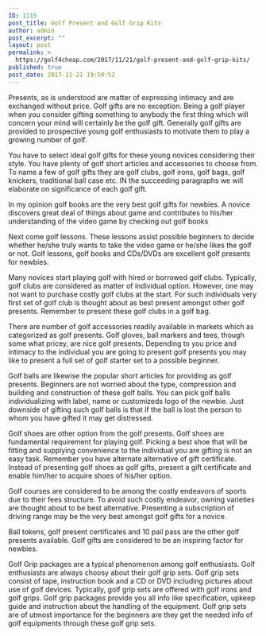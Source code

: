 ```yaml
---
ID: 1115
post_title: Golf Present and Golf Grip Kits
author: admin
post_excerpt: ""
layout: post
permalink: >
  https://golf4cheap.com/2017/11/21/golf-present-and-golf-grip-kits/
published: true
post_date: 2017-11-21 19:50:52
---
```

Presents, as is understood are matter of expressing intimacy and are exchanged without price. Golf gifts are no exception. Being a golf player when you consider gifting something to anybody the first thing which will concern your mind will certainly be the golf gift. Generally golf gifts are provided to prospective young golf enthusiasts to motivate them to play a growing number of golf.

You have to select ideal golf gifts for these young novices considering their style. You have plenty of golf short articles and accessories to choose from. To name a few of golf gifts they are golf clubs, golf irons, golf bags, golf knickers, traditional ball case etc. IN the succeeding paragraphs we will elaborate on significance of each golf gift.

In my opinion golf books are the very best golf gifts for newbies. A novice discovers great deal of things about game and contributes to his/her understanding of the video game by checking out golf books

Next come golf lessons. These lessons assist possible beginners to decide whether he/she truly wants to take the video game or he/she likes the golf or not. Golf lessons, golf books and CDs/DVDs are excellent golf presents for newbies.

Many novices start playing golf with hired or borrowed golf clubs. Typically, golf clubs are considered as matter of individual option. However, one may not want to purchase costly golf clubs at the start. For such individuals very first set of golf club is thought about as best present amongst other golf presents. Remember to present these golf clubs in a golf bag.

There are number of golf accessories readily available in markets which as categorized as golf presents. Golf gloves, ball markers and tees, though some what pricey, are nice golf presents. Depending to you price and intimacy to the individual you are going to present golf presents you may like to present a full set of golf starter set to a possible beginner.

Golf balls are likewise the popular short articles for providing as golf presents. Beginners are not worried about the type, compression and building and construction of these golf balls. You can pick golf balls individualizing with label, name or customizeds logo of the newbie. Just downside of gifting such golf balls is that if the ball is lost the person to whom you have gifted it may get distressed.

Golf shoes are other option from the golf presents. Golf shoes are fundamental requirement for playing golf. Picking a best shoe that will be fitting and supplying convenience to the individual you are gifting is not an easy task. Remember you have alternate alternative of gift certificate. Instead of presenting golf shoes as golf gifts, present a gift certificate and enable him/her to acquire shoes of his/her option.

Golf courses are considered to be among the costly endeavors of sports due to their fees structure. To avoid such costly endeavor, owning varieties are thought about to be best alternative. Presenting a subscription of driving range may be the very best amongst golf gifts for a novice.

Ball tokens, golf present certificates and 10 pail pass are the other golf presents available. Golf gifts are considered to be an inspiring factor for newbies.

Golf Grip packages are a typical phenomenon among golf enthusiasts. Golf enthusiasts are always choosy about their golf grip sets. Golf grip sets consist of tape, instruction book and a CD or DVD including pictures about use of golf devices. Typically, golf grip sets are offered with golf irons and golf grips. Golf grip packages provide you all info like specification, upkeep guide and instruction about the handling of the equipment. Golf grip sets are of utmost importance for the beginners are they get the needed info of golf equipments through these golf grip sets.
